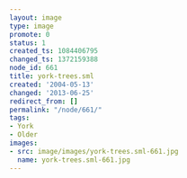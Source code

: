 ```yaml
---
layout: image
type: image
promote: 0
status: 1
created_ts: 1084406795
changed_ts: 1372159388
node_id: 661
title: york-trees.sml
created: '2004-05-13'
changed: '2013-06-25'
redirect_from: []
permalink: "/node/661/"
tags:
- York
- Older
images:
- src: image/images/york-trees.sml-661.jpg
  name: york-trees.sml-661.jpg
---
```


